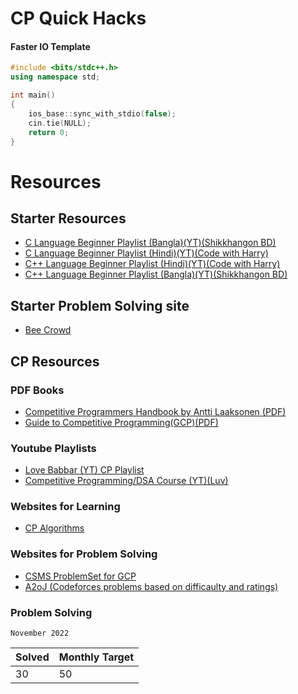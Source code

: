 # CP Quick Hacks

#### Faster IO Template
``` cpp
#include <bits/stdc++.h>
using namespace std;

int main()
{
    ios_base::sync_with_stdio(false);
    cin.tie(NULL);
    return 0;
}
```
# Resources
## Starter Resources

- [C Language Beginner Playlist (Bangla)(YT)(Shikkhangon BD)](https://youtube.com/playlist?list=PLeqnvPK4PpyXHyRzADqWac6CK_vXoP9Cm)
- [C Language Beginner Playlist (Hindi)(YT)(Code with Harry)](https://youtube.com/playlist?list=PLu0W_9lII9aiXlHcLx-mDH1Qul38wD3aR)
- [C++ Language Beginner Playlist (Hindi)(YT)(Code with Harry)](https://youtube.com/playlist?list=PLu0W_9lII9agpFUAlPFe_VNSlXW5uE0YL)
- [C++ Language Beginner Playlist (Bangla)(YT)(Shikkhangon BD)](https://youtube.com/playlist?list=PLeqnvPK4PpyWsjZvgLTRcc-dkPQXc8SHc)

## Starter Problem Solving site
- [Bee Crowd](https://www.beecrowd.com.br/)

## CP Resources
### PDF Books

- [Competitive Programmers Handbook by Antti Laaksonen (PDF)](./resources/Competitive-programmers-hand-book-Antti-Laaksonen.pdf)
- [Guide to Competitive Programming(GCP)(PDF)](./resources/Guide%20to%20Competitive%20Programming.pdf)

### Youtube Playlists

- [Love Babbar (YT) CP Playlist](https://youtube.com/playlist?list=PL4PCksYQGLJOcaPLgeMFaxaHigPFjBuTG)
- [Competitive Programming/DSA Course (YT)(Luv)](https://youtube.com/playlist?list=PLauivoElc3ggagradg8MfOZreCMmXMmJ-)

### Websites for Learning

- [CP Algorithms](https://cp-algorithms.com/)

### Websites for Problem Solving

- [CSMS ProblemSet for GCP](https://cses.fi/problemset/)
- [A2oJ (Codeforces problems based on difficaulty and ratings)](https://earthshakira.github.io/a2oj-clientside/server/Ladders.html)


### Problem Solving
`November 2022`

| Solved             | Monthly Target                                                     |
| -----------------  | ------------------------------------------------------------------ |
| 30                  |                              50                                    |

